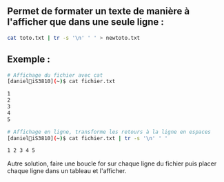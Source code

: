 ## Permet de formater un texte de manière à l'afficher que dans une seule ligne :

```bash
cat toto.txt | tr -s '\n' ' ' > newtoto.txt
```
## Exemple :

```bash
# Affichage du fichier avec cat
[daniel🐧iS3810](~)$ cat fichier.txt 

1
2
3
4
5

# Affichage en ligne, transforme les retours à la ligne en espaces
[daniel🐧iS3810](~)$ cat fichier.txt | tr -s '\n' ' '

1 2 3 4 5
```
Autre solution, faire une boucle for sur chaque ligne du fichier puis placer chaque ligne dans un tableau et l'afficher.

